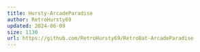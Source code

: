 ```yaml
---
title: Hursty-ArcadeParadise
author: RetroHursty69
updated: 2024-06-09
size: 1130
url: https://github.com/RetroHursty69/RetroBat-ArcadeParadise
---
```

